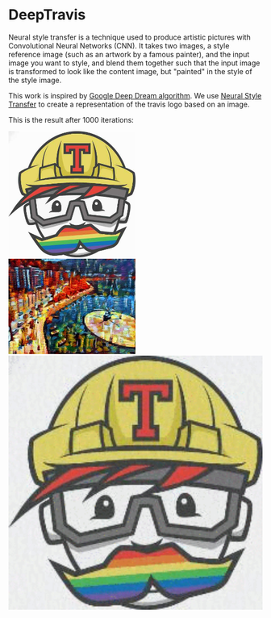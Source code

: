 # DeepTravis

Neural style transfer is a technique used to produce artistic pictures with Convolutional Neural Networks (CNN).  It takes two images, a style reference image (such as an artwork by a famous painter), and the input image you want to style, and blend them together such that the input image is transformed to look like the content image, but "painted" in the style of the style image.

This work is inspired by [Google Deep Dream algorithm](https://en.wikipedia.org/wiki/DeepDream). We use [Neural Style Transfer](https://en.wikipedia.org/wiki/Neural_Style_Transfer) to create a representation of the travis logo based on an image.

This is the result after 1000 iterations: 


<div class="row">
  <div class="column">
    <img src="/participants/cesarsv/DeepTravis/img/travis-logo.jpg" alt="" style="width:50%">
  </div>
  <div class="column">
    <img src="/participants/cesarsv/DeepTravis/img/style-2.jpg" alt="" style="width:50%">
  </div>
  <div class="column">
    <img src="/participants/cesarsv/DeepTravis/img/result.gif" alt="" style="width:100%">
  </div>
</div> 

